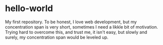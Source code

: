 # hello-world
My first repository.
To be honest, I love web development, but my concentration span is very short, sometimes I need a likkle bit of motivation.
Trying hard to overcome this, and trust me, it isn't easy, but slowly and surely, my concentration span would be leveled up.
